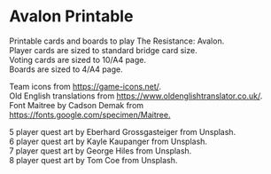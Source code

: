 # Avalon Printable

Printable cards and boards to play The Resistance: Avalon.\
Player cards are sized to standard bridge card size.\
Voting cards are sized to 10/A4 page.\
Boards are sized to 4/A4 page.

Team icons from <https://game-icons.net/>.\
Old English translations from <https://www.oldenglishtranslator.co.uk/>.\
Font Maitree by Cadson Demak from <https://fonts.google.com/specimen/Maitree.>

5 player quest art by Eberhard Grossgasteiger from Unsplash.\
6 player quest art by Kayle Kaupanger from Unsplash.\
7 player quest art by George Hiles from Unsplash.\
8 player quest art by Tom Coe from Unsplash.
